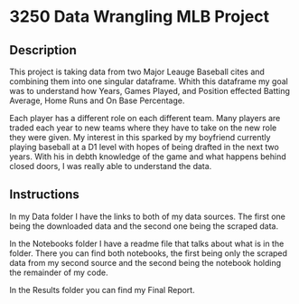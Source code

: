 # 3250 Data Wrangling MLB Project

## Description

This project is taking data from two Major Leauge Baseball cites and combining them into one singular dataframe. Whith this dataframe my goal was to understand how Years, Games Played, and Position effected Batting Average, Home Runs and On Base Percentage.

Each player has a different role on each different team. Many players are traded each year to new teams where they have to take on the new role they were given. My interest in this sparked by my boyfriend currently playing baseball at a D1 level with hopes of being drafted in the next two years. With his in debth knowledge of the game and what happens behind closed doors, I was really able to understand the data.

## Instructions

In my Data folder I have the links to both of my data sources. The first one being the downloaded data and the second one being the scraped data.

In the Notebooks folder I have a readme file that talks about what is in the folder. There you can find both notebooks, the first being only the scraped data from my second source and the second being the notebook holding the remainder of my code.

In the Results folder you can find my Final Report.
